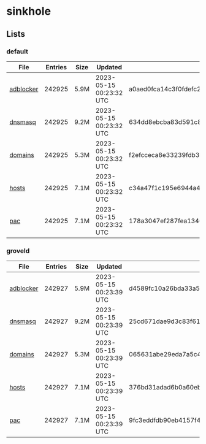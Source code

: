 # sinkhole

## Lists

### default

|File|Entries|Size|Updated|Hash|
|-|-|-|-|-|
|[adblocker](https://raw.githubusercontent.com/groveld/sinkhole/lists/default/adblocker.txt)|242925|5.9M|2023-05-15 00:23:32 UTC|a0aed0fca14c3f0fdefc26cf0749d6b6f3a7e069ef1a0ea207d960c756ba7641|
|[dnsmasq](https://raw.githubusercontent.com/groveld/sinkhole/lists/default/dnsmasq.txt)|242925|9.2M|2023-05-15 00:23:32 UTC|634dd8ebcba83d591c8600d90588b4b14877ee74e765b0bca6911fc0c00d1f99|
|[domains](https://raw.githubusercontent.com/groveld/sinkhole/lists/default/domains.txt)|242925|5.3M|2023-05-15 00:23:32 UTC|f2efcceca8e33239fdb35cc27a9bffe52b3d1a4f4306041caed54fd27285ee1a|
|[hosts](https://raw.githubusercontent.com/groveld/sinkhole/lists/default/hosts.txt)|242925|7.1M|2023-05-15 00:23:32 UTC|c34a47f1c195e6944a45bbdffac47e677436c08ce6824194a7330f0f2b4790e1|
|[pac](https://raw.githubusercontent.com/groveld/sinkhole/lists/default/pac.txt)|242925|7.1M|2023-05-15 00:23:32 UTC|178a3047ef287fea13462f99e1c89700ecddc119c9ce4225267913b82c035acd|

### groveld

|File|Entries|Size|Updated|Hash|
|-|-|-|-|-|
|[adblocker](https://raw.githubusercontent.com/groveld/sinkhole/lists/groveld/adblocker.txt)|242927|5.9M|2023-05-15 00:23:39 UTC|d4589fc10a26bda33a576d7c0da53678b4edf6f824910bacb6d0e3688be66e49|
|[dnsmasq](https://raw.githubusercontent.com/groveld/sinkhole/lists/groveld/dnsmasq.txt)|242927|9.2M|2023-05-15 00:23:39 UTC|25cd671dae9d3c83f61bb35cc4d9da9aa96e34ca6475d244cb3d99de30df12d8|
|[domains](https://raw.githubusercontent.com/groveld/sinkhole/lists/groveld/domains.txt)|242927|5.3M|2023-05-15 00:23:39 UTC|065631abe29eda7a5c492198feeb166a6c08c1189dbcd9a343fa408c880070a0|
|[hosts](https://raw.githubusercontent.com/groveld/sinkhole/lists/groveld/hosts.txt)|242927|7.1M|2023-05-15 00:23:39 UTC|376bd31adad6b0a60eb5f197514d33f673363d74f1dfb4d02f99208fff9d309b|
|[pac](https://raw.githubusercontent.com/groveld/sinkhole/lists/groveld/pac.txt)|242927|7.1M|2023-05-15 00:23:39 UTC|9fc3eddfdb90eb4157f440762d382830fbc2de323cde4601f5195ee9fb7e75ab|
